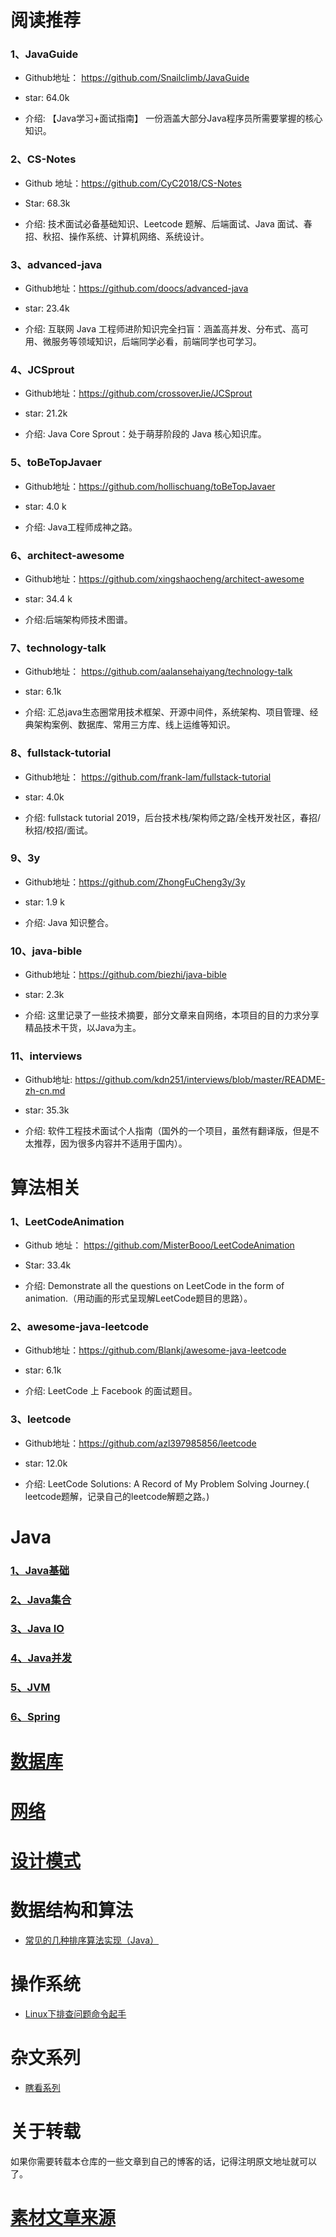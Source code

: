 阅读推荐
====

<h3>1、JavaGuide</h3>

* Github地址： https://github.com/Snailclimb/JavaGuide
	
* star: 64.0k

* 介绍: 【Java学习+面试指南】 一份涵盖大部分Java程序员所需要掌握的核心知识。

<h3>2、CS-Notes</h3>

* Github 地址：https://github.com/CyC2018/CS-Notes

* Star: 68.3k

* 介绍: 技术面试必备基础知识、Leetcode 题解、后端面试、Java 面试、春招、秋招、操作系统、计算机网络、系统设计。

<h3>3、advanced-java</h3>

* Github地址：https://github.com/doocs/advanced-java

* star: 23.4k

* 介绍: 互联网 Java 工程师进阶知识完全扫盲：涵盖高并发、分布式、高可用、微服务等领域知识，后端同学必看，前端同学也可学习。

<h3>4、JCSprout</h3>

* Github地址：https://github.com/crossoverJie/JCSprout

* star: 21.2k

* 介绍: Java Core Sprout：处于萌芽阶段的 Java 核心知识库。

<h3>5、toBeTopJavaer</h3>

* Github地址：https://github.com/hollischuang/toBeTopJavaer

* star: 4.0 k

* 介绍: Java工程师成神之路。

<h3>6、architect-awesome</h3>

* Github地址：https://github.com/xingshaocheng/architect-awesome

* star: 34.4 k

* 介绍:后端架构师技术图谱。

<h3>7、technology-talk</h3>

* Github地址： https://github.com/aalansehaiyang/technology-talk

* star: 6.1k

* 介绍: 汇总java生态圈常用技术框架、开源中间件，系统架构、项目管理、经典架构案例、数据库、常用三方库、线上运维等知识。

<h3>8、fullstack-tutorial</h3>

* Github地址： https://github.com/frank-lam/fullstack-tutorial

* star: 4.0k

* 介绍: fullstack tutorial 2019，后台技术栈/架构师之路/全栈开发社区，春招/秋招/校招/面试。

<h3>9、3y</h3>

* Github地址：https://github.com/ZhongFuCheng3y/3y

* star: 1.9 k

* 介绍: Java 知识整合。

<h3>10、java-bible</h3>

* Github地址：https://github.com/biezhi/java-bible

* star: 2.3k

* 介绍: 这里记录了一些技术摘要，部分文章来自网络，本项目的目的力求分享精品技术干货，以Java为主。

<h3>11、interviews</h3>

* Github地址: https://github.com/kdn251/interviews/blob/master/README-zh-cn.md

* star: 35.3k

* 介绍: 软件工程技术面试个人指南（国外的一个项目，虽然有翻译版，但是不太推荐，因为很多内容并不适用于国内）。

算法相关
====

<h3>1、LeetCodeAnimation</h3>

* Github 地址： https://github.com/MisterBooo/LeetCodeAnimation

* Star: 33.4k

* 介绍: Demonstrate all the questions on LeetCode in the form of animation.（用动画的形式呈现解LeetCode题目的思路）。

<h3>2、awesome-java-leetcode</h3>

* Github地址：https://github.com/Blankj/awesome-java-leetcode

* star: 6.1k

* 介绍: LeetCode 上 Facebook 的面试题目。

<h3>3、leetcode</h3>

* Github地址：https://github.com/azl397985856/leetcode

* star: 12.0k

* 介绍: LeetCode Solutions: A Record of My Problem Solving Journey.( leetcode题解，记录自己的leetcode解题之路。)

Java
====

<h3><a href="https://github.com/DemoTransfer/JavaGuide/blob/master/contents/Java-basic.md">1、Java基础</a></h3>

<h3><a href="https://github.com/DemoTransfer/JavaGuide/blob/master/contents/Java-collections.md">2、Java集合</a></h3>

<h3><a href="https://github.com/DemoTransfer/JavaGuide/blob/master/contents/Java-IO.md">3、Java IO</a></h3>

<h3><a href="https://github.com/DemoTransfer/JavaGuide/blob/master/contents/Java-concurrent.md">4、Java并发</a></h3>

<h3><a href="https://github.com/DemoTransfer/JavaGuide/blob/master/contents/JVM.md">5、JVM</a></h3>

<h3><a href="https://github.com/DemoTransfer/JavaGuide/blob/master/contents/Spring.md">6、Spring</a></h3>


<a href="https://github.com/DemoTransfer/JavaGuide/blob/master/contents/Database.md">数据库</a>
====



<a href="https://github.com/DemoTransfer/JavaGuide/new/master/contents">网络</a>
====



<a href="https://github.com/DemoTransfer/JavaGuide/blob/master/contents/desgin-pattern.md">设计模式</a>
====


数据结构和算法
====

* <a href="https://github.com/DemoTransfer/LearningRecord/tree/master/sort">常见的几种排序算法实现（Java）</a>

操作系统
====

* <a href="https://github.com/DemoTransfer/LearningRecord/tree/master/linux/%E9%97%AE%E9%A2%98%E6%8E%92%E6%9F%A5%E8%B5%B7%E6%89%8B%E5%BC%8F%E5%91%BD%E4%BB%A4">Linux下排查问题命令起手</a>

杂文系列
====

* <a href="https://github.com/DemoTransfer/LearningRecord/blob/master/docs/outside-reading/%E7%9E%8E%E7%9C%8B%E7%B3%BB%E5%88%97.md">瞎看系列</a>

关于转载
====

如果你需要转载本仓库的一些文章到自己的博客的话，记得注明原文地址就可以了。

<a href="https://github.com/DemoTransfer/JavaGuide/new/master/contents">素材文章来源</a>
====


